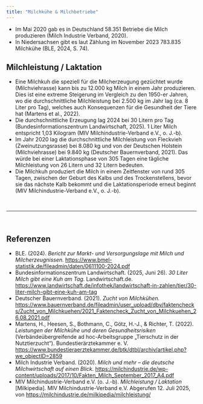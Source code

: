 ```yaml
---
title: "Milchkühe & Milchbetriebe"
---
```



- Im Mai 2020 gab es in Deutschland 58.351 Betriebe die Milch produzieren (Milch Industrie Verband, 2020).
- In Niedersachsen gibt es laut Zählung im November 2023 783.835 Milchkühe (BLE, 2024, S. 74).


## Milchleistung / Laktation
- Eine Milchkuh die speziell für die Milcherzeugung gezüchtet wurde (Milchviehrasse) kann bis zu 12.000 kg Milch in einem Jahr produzieren. Dies ist eine extreme Steigerung im Vergleich zu den 1950-er Jahren, wo die durchschnittliche Milchleistung bei 2.500 kg im Jahr lag (ca. 8 Liter pro Tag), welches auch Konsequenzen für die Gesundheit der Tiere hat (Martens et al., 2022).
- Die durchschnittliche Erzeugung lag 2024 bei 30 Litern pro Tag (Bundesinformationszentrum Landwirtschaft, 2025). 1 Liter Milch entspricht 1,03 Kilogram (MIV Milchindustrie-Verband e.V., o. J.-b).
- Im Jahr 2020 lag die durchschnittliche Milchleistung von Fleckvieh (Zweinutzungsrasse) bei 8.080 kg und von der Deutschen Holstein (Milchviehrasse) bei 9.840 kg (Deutscher Bauernverband, 2021). Das würde bei einer Laktationsphase von 305 Tagen eine tägliche Milchleistung von 26 Litern und 32 Litern bedeuten.
- Die Milchkuh produziert die Milch in einem Zeitfenster von rund 305 Tagen, zwischen der Geburt des Kalbs und des Trockenstellens, bevor sie das nächste Kalb bekommt und die Laktationsperiode erneut beginnt (MIV Milchindustrie-Verband e.V., o. J.-b).


<br>

---

<br>


## Referenzen
- BLE. (2024). *Bericht zur Markt- und Versorgungslage mit Milch und Milcherzeugnissen.* <https://www.bmel-statistik.de/fileadmin/daten/0611100-2024.pdf>
- Bundesinformationszentrum Landwirtschaft. (2025, Juni 26). *30 Liter Milch gibt eine Kuh am Tag.* Landwirtschaft.de. <https://www.landwirtschaft.de/infothek/landwirtschaft-in-zahlen/tier/30-liter-milch-gibt-eine-kuh-am-tag>
- Deutscher Bauernverband. (2021). *Zucht von Milchkühen.* <https://www.bauernverband.de/fileadmin/user_upload/dbv/faktenchecks/Zucht_von_Milchkuehen/2021_Faktencheck_Zucht_von_Milchkuehen_26.08.2021.pdf>
- Martens, H., Heesen, S., Bothmann, C., Götz, H.-J., & Richter, T. (2022). *Leistungen der Milchkühe und deren Gesundheitsrisiken* (Verbändeübergreifende ad hoc-Arbeitsgruppe „Tierschutz in der Nutztierzucht“). Bundestierärztekammer e. V. <https://www.bundestieraerztekammer.de/btk/dtbl/archiv/artikel.php?we_objectID=2859>
- Milch Industrie Verband. (2020). *Milch und mehr – die deutsche Milchwirtschaft auf einen Blick.* <https://milchindustrie.de/wp-content/uploads/2017/10/Fakten_Milch_September_2017_A4.pdf>
- MIV Milchindustrie-Verband e.V. (o. J.-b). *Milchleistung / Laktation* [Milkipedia]. MIV Milchindustrie-Verband e.V. Abgerufen 12. Juli 2025, von <https://milchindustrie.de/milkipedia/milchleistung/>
